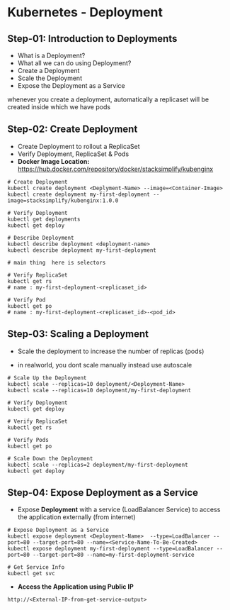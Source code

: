 # Kubernetes - Deployment

## Step-01: Introduction to Deployments

- What is a Deployment?
- What all we can do using Deployment?
- Create a Deployment
- Scale the Deployment
- Expose the Deployment as a Service

whenever you create a deployment, automatically a replicaset will be created inside which we have pods

## Step-02: Create Deployment

- Create Deployment to rollout a ReplicaSet
- Verify Deployment, ReplicaSet & Pods
- **Docker Image Location:** https://hub.docker.com/repository/docker/stacksimplify/kubenginx

```
# Create Deployment
kubectl create deployment <Deplyment-Name> --image=<Container-Image>
kubectl create deployment my-first-deployment --image=stacksimplify/kubenginx:1.0.0

# Verify Deployment
kubectl get deployments
kubectl get deploy

# Describe Deployment
kubectl describe deployment <deployment-name>
kubectl describe deployment my-first-deployment

# main thing  here is selectors

# Verify ReplicaSet
kubectl get rs
# name : my-first-deployment-<replicaset_id>

# Verify Pod
kubectl get po
# name : my-first-deployment-<replicaset_id>-<pod_id>
```

## Step-03: Scaling a Deployment

- Scale the deployment to increase the number of replicas (pods)

* in realworld, you dont scale manually instead use autoscale

```
# Scale Up the Deployment
kubectl scale --replicas=10 deployment/<Deployment-Name>
kubectl scale --replicas=10 deployment/my-first-deployment

# Verify Deployment
kubectl get deploy

# Verify ReplicaSet
kubectl get rs

# Verify Pods
kubectl get po

# Scale Down the Deployment
kubectl scale --replicas=2 deployment/my-first-deployment
kubectl get deploy
```

## Step-04: Expose Deployment as a Service

- Expose **Deployment** with a service (LoadBalancer Service) to access the application externally (from internet)

```
# Expose Deployment as a Service
kubectl expose deployment <Deployment-Name>  --type=LoadBalancer --port=80 --target-port=80 --name=<Service-Name-To-Be-Created>
kubectl expose deployment my-first-deployment --type=LoadBalancer --port=80 --target-port=80 --name=my-first-deployment-service

# Get Service Info
kubectl get svc

```

- **Access the Application using Public IP**

```
http://<External-IP-from-get-service-output>
```
